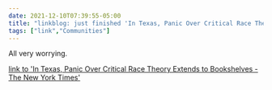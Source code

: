 ```yaml
---
date: 2021-12-10T07:39:55-05:00
title: "linkblog: just finished 'In Texas, Panic Over Critical Race Theory Extends to Bookshelves - The New York Times'"
tags: ["link","Communities"]
---
```

All very worrying.
 
[link to 'In Texas, Panic Over Critical Race Theory Extends to Bookshelves - The New York Times'](https://www.nytimes.com/2021/12/10/us/texas-critical-race-theory-ban-books.html)
